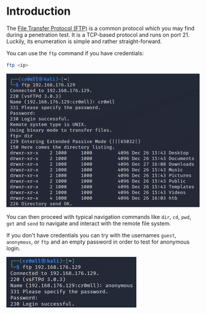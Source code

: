 # Introduction
The [File Transfer Protocol (FTP)](../../Networking/Protocols/File%20Transfer%20Protocol%20(FTP).md) is a common protocol which you may find during a penetration test. It is a TCP-based protocol and runs on port 21. Luckily, its enumeration is simple and rather straight-forward.

You can use the `ftp` command if you have credentials:
```bash
ftp <ip>
```

![](Resources/Images/FTP%20Login.PNG)

You can then proceed with typical navigation commands like `dir`, `cd`, `pwd`, `get` and `send` to navigate and interact with the remote file system.

If you don't have credentials you can try with the usernames `guest`, `anonymous`, or `ftp` and an empty password in order to test for anonymous login.

![](Resources/Images/FTP%20Anonymous%20Login.png)